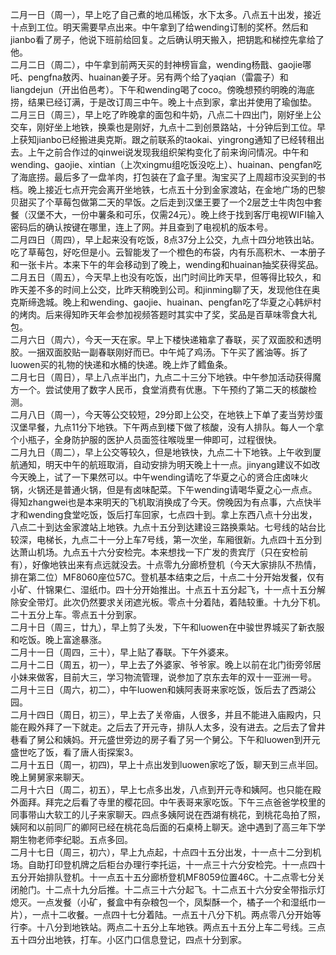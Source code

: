 二月一日（周一），早上吃了自己煮的地瓜稀饭，水下太多。八点五十出发，接近十点到工位。明天需要早点出来。中午拿到了给wending订制的奖杯。然后和jianbo看了房子，他说下班前给回复。之后确认明天搬入，把钥匙和梯控先拿给了他。</br>
二月二日（周二），中午拿到前两天买的封神榜盲盒，wending杨戬、gaojie哪吒、pengfna敖丙、huainan姜子牙。另有两个给了yaqian（雷震子）和liangdejun（开出伯邑考）。下午和wending喝了coco。傍晚想预约明晚的海底捞，结果已经订满，于是改订周三中午。晚上十点到家，拿出并使用了瑜伽垫。</br>
二月三日（周三），早上吃了昨晚拿的面包和牛奶，八点二十四出门，刚好坐上公交车，刚好坐上地铁，换乘也是刚好，九点十二到创景路站，十分钟后到工位。早上获知jianbo已经搬进奥克斯。跟之前联系的taokai、yingrong通知了已经转租出去。上午之前合作过的qinwei说发现我组织架构变化了前来询问情况。中午和wending、gaojie、xintian（上次xingmu组吃饭没吃上）、huainan、pengfan吃了海底捞。最后多了一盘羊肉，打包装在了盒子里。淘宝买了上周超市没买到的书档。晚上接近七点开完会离开坐地铁，七点五十分到金家渡站，在金地广场的巴黎贝甜买了个草莓包做第二天的早饭。之后走到汉堡王要了一个2层芝士牛肉包中套餐（汉堡不大，一份中薯条和可乐，仅需24元）。晚上终于找到客厅电视WIFI输入密码后的确认按键在哪里，连上了网。并且查到了电视机的版本号。</br>
二月四日（周四），早上起来没有吃饭，8点37分上公交，九点十四分地铁出站。吃了草莓包，好吃但是小。云智能发了一个橙色的布袋，内有乐高积木、一本册子和一张卡片。本来下午的年会移动到了晚上，wending和huainan抽奖获得奖品。</br>
二月五日（周五），今天早上也没有吃饭，出门时间比昨天早，但等得比较久，和昨天差不多的时间上公交，比昨天稍晚到公司。和jinming聊了天，发现他住在奥克斯缔逸城。晚上和wending、gaojie、huainan、pengfan吃了华夏之心韩炉村的烤肉。后来得知昨天年会参加视频答题时其实中了奖，奖品是百草味零食大礼包。</br>
二月六日（周六），今天一天在家。早上下楼快递箱拿了春联，买了双面胶和透明胶。一捆双面胶贴一副春联刚好而已。中午炖了鸡汤。下午买了酱油等。拆了luowen买的礼物的快递和水桶的快递。晚上炸了鳕鱼条。</br>
 二月七日（周日），早上八点半出门，九点二十三分下地铁。中午参加活动获得魔方一个。尝试使用了数字人民币，食堂消费有优惠。下午预约了第二天的核酸检测。</br>
二月八日（周一），今天等公交较短，29分即上公交，在地铁上下单了麦当劳炒蛋汉堡早餐，九点11分下地铁。下午两点到楼下做了核酸，没有人排队。每人一个拿个小瓶子，全身防护服的医护人员面签往喉咙里一伸即可，过程很快。</br>
二月九日（周二），早上公交等较久，但是地铁快，九点二十下地铁。上午收到厦航通知，明天中午的航班取消，自动安排为明天晚上十一点。jinyang建议不如改今天晚上，试了一下果然可以。中午wending请吃了华夏之心的贤合庄卤味火锅，火锅还是普通火锅，但是有卤味配菜。下午wending请喝华夏之心一点点。得知zhangwei也是本来明天的飞机取消换成了今天。傍晚因为有点事，六点快半才和wending食堂吃饭，饭后打车回家，七点四十到。拿上东西八点十分出发，八点二十到达金家渡站上地铁。九点十五分到达建设三路换乘站。七号线的站台比较深，电梯长，九点二十一分上车7号线，第一次坐，车厢很新。九点四十五分到达萧山机场。九点五十六分安检完。本来想找一下广发的贵宾厅（只在安检前有），好像地铁出来有点远就没去。十点零九分廊桥登机（今天大家排队不热情，排在第二位）MF8060座位57C。登机基本结束之后，十点二十分开始发餐，仅有小矿、什锦果仁、湿纸巾。四十分开始推出。十点五十五分起飞，十一点十五分解除安全带灯。此次仍然要求关闭遮光板。零点十分着陆，着陆较重。十九分下机。二十五分上车。零点五十分到家。</br>
二月十日（周三，廿九），早上剪了头发，下午和luowen在中骏世界城买了新衣服和吃饭。晚上富途暴涨。</br>
二月十一日（周四，三十），早上贴了春联。下午外婆来。</br>
二月十二日（周五，初一），早上去了外婆家、爷爷家。晚上以前在北门街旁邻居小妹来做客，目前大三，学习物流管理，说参加了京东去年的双十一亚洲一号。</br>
二月十三日（周六，初二），中午luowen和姨阿表哥来家吃饭，饭后去了西湖公园。</br>
二月十四日（周日，初三），早上去了关帝庙，人很多，并且不能进入庙殿内，只能在殿外拜了一下就走。之后去了开元寺，排队人太多，没有进去。之后去了曾井巷看了舅公和姨妈。开元盛世旁边的房子看了另一个舅公。下午和luowen到开元盛世吃了饭，看了唐人街探案3。</br>
二月十五日（周一，初四)，早上十点出发到luowen家吃了饭，聊天到三点半回。晚上舅舅家来聊天。</br>
二月十六日（周二，初五），早上七点多出发，八点到开元寺和姨阿。也只能在殿外面拜。拜完之后看了寺里的樱花回。中午表哥来家吃饭。下午三点爸爸学校里的同事带山大软工的儿子来家聊天。四点多姨阿说在西湖有桃花，到桃花岛拍了照，姨阿和以前同厂的卿阿已经在桃花岛后面的石桌椅上聊天。途中遇到了高三年下学期生物老师李纪聪。五点多回。</br>
二月十七日（周三，初六），早上九点起，十点四十五分出发，十一点十二分到机场。自助打印登机牌之后柜台办理行李托运，十一点三十六分安检完。十一点四十五分开始排队登机。十一点五十五分廊桥登机MF8059位置46C。十二点零七分关闭舱门。十二点十九分后推。十二点三十六分起飞。十二点五十六分安全带指示灯熄灭。一点发餐（小矿，餐盒中有杂粮包一个，凤梨酥一个，橘子一个和湿纸巾一片），一点十二收餐。一点四十七分着陆。一点五十八分下机。两点零八分开始等行李。十八分到地铁站。两点二十五分上车地铁。两点五十五分上车二号线。三点五十四分出地铁，打车。小区门口信息登记，四点十分到家。</br>
